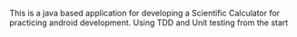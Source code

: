 This is a java based application for developing a Scientific Calculator for practicing android development.
Using TDD and Unit testing from the start
